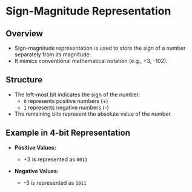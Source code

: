 # Sign-Magnitude Representation

## Overview
- Sign-magnitude representation is used to store the sign of a number separately from its magnitude.
- It mimics conventional mathematical notation (e.g., +3, -102).

## Structure
- The left-most bit indicates the sign of the number:
  - `0` represents positive numbers (+)
  - `1` represents negative numbers (-)
- The remaining bits represent the absolute value of the number.

## Example in 4-bit Representation
- **Positive Values:**
  - +3 is represented as `0011`
  
- **Negative Values:**
  - -3 is represented as `1011`